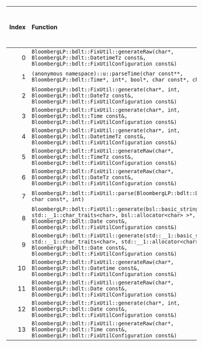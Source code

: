 |   Index | Function                                                                                                                                                                                                       |   Difference in number of lines |   Function size difference in bytes | Disassembly                                                                | Number of lines in assumed build   | Number of bytes in assumed build   | Number of lines in ignored build   | Number of bytes in ignored build   |
|--------:|:---------------------------------------------------------------------------------------------------------------------------------------------------------------------------------------------------------------|--------------------------------:|------------------------------------:|:---------------------------------------------------------------------------|:-----------------------------------|:-----------------------------------|:-----------------------------------|:-----------------------------------|
|       0 | `BloombergLP::bdlt::FixUtil::generateRaw(char*, BloombergLP::bdlt::DatetimeTz const&, BloombergLP::bdlt::FixUtilConfiguration const&)`                                                                         |                              19 |                                  64 | [Assumed](0.assume.s.txt), [Ignored](0.none.s.txt), [Diff](0.diff.html)    | 416                                | 4,436,272                          | 352                                | 4,436,592                          |
|       1 | `(anonymous namespace)::u::parseTime(char const**, BloombergLP::bdlt::Time*, int*, bool*, char const*, char const*)`                                                                                           |                              17 |                                  80 | [Assumed](1.assume.s.txt), [Ignored](1.none.s.txt), [Diff](1.diff.html)    | 976                                | 4,439,216                          | 896                                | 4,439,664                          |
|       2 | `BloombergLP::bdlt::FixUtil::generate(char*, int, BloombergLP::bdlt::DateTz const&, BloombergLP::bdlt::FixUtilConfiguration const&)`                                                                           |                               1 |                                   0 | [Assumed](2.assume.s.txt), [Ignored](2.none.s.txt), [Diff](2.diff.html)    | 128                                | 4,434,528                          | 128                                | 4,434,768                          |
|       3 | `BloombergLP::bdlt::FixUtil::generate(char*, int, BloombergLP::bdlt::Time const&, BloombergLP::bdlt::FixUtilConfiguration const&)`                                                                             |                               1 |                                   0 | [Assumed](3.assume.s.txt), [Ignored](3.none.s.txt), [Diff](3.diff.html)    | 112                                | 4,430,736                          | 112                                | 4,430,640                          |
|       4 | `BloombergLP::bdlt::FixUtil::generate(char*, int, BloombergLP::bdlt::DatetimeTz const&, BloombergLP::bdlt::FixUtilConfiguration const&)`                                                                       |                              -2 |                                 -16 | [Assumed](4.assume.s.txt), [Ignored](4.none.s.txt), [Diff](4.diff.html)    | 128                                | 4,436,144                          | 144                                | 4,436,448                          |
|       5 | `BloombergLP::bdlt::FixUtil::generateRaw(char*, BloombergLP::bdlt::TimeTz const&, BloombergLP::bdlt::FixUtilConfiguration const&)`                                                                             |                              -8 |                                 -16 | [Assumed](5.assume.s.txt), [Ignored](5.none.s.txt), [Diff](5.diff.html)    | 832                                | 4,435,312                          | 848                                | 4,435,600                          |
|       6 | `BloombergLP::bdlt::FixUtil::generateRaw(char*, BloombergLP::bdlt::DateTz const&, BloombergLP::bdlt::FixUtilConfiguration const&)`                                                                             |                              -9 |                                 -48 | [Assumed](6.assume.s.txt), [Ignored](6.none.s.txt), [Diff](6.diff.html)    | 512                                | 4,434,656                          | 560                                | 4,434,896                          |
|       7 | `BloombergLP::bdlt::FixUtil::parse(BloombergLP::bdlt::Datetime*, char const*, int)`                                                                                                                            |                             -11 |                                 -16 | [Assumed](7.assume.s.txt), [Ignored](7.none.s.txt), [Diff](7.diff.html)    | 800                                | 4,440,192                          | 816                                | 4,440,560                          |
|       8 | `BloombergLP::bdlt::FixUtil::generate(bsl::basic_string<char, std::__1::char_traits<char>, bsl::allocator<char> >*, BloombergLP::bdlt::Date const&, BloombergLP::bdlt::FixUtilConfiguration const&)`           |                             -25 |                                 -96 | [Assumed](8.assume.s.txt), [Ignored](8.none.s.txt), [Diff](8.diff.html)    | 320                                | 4,436,688                          | 416                                | 4,436,944                          |
|       9 | `BloombergLP::bdlt::FixUtil::generate(std::__1::basic_string<char, std::__1::char_traits<char>, std::__1::allocator<char> >*, BloombergLP::bdlt::Date const&, BloombergLP::bdlt::FixUtilConfiguration const&)` |                             -25 |                                 -96 | [Assumed](9.assume.s.txt), [Ignored](9.none.s.txt), [Diff](9.diff.html)    | 320                                | 4,437,568                          | 416                                | 4,437,920                          |
|      10 | `BloombergLP::bdlt::FixUtil::generateRaw(char*, BloombergLP::bdlt::Datetime const&, BloombergLP::bdlt::FixUtilConfiguration const&)`                                                                           |                             -28 |                                -112 | [Assumed](10.assume.s.txt), [Ignored](10.none.s.txt), [Diff](10.diff.html) | 2,176                              | 4,432,352                          | 2,288                              | 4,432,480                          |
|      11 | `BloombergLP::bdlt::FixUtil::generateRaw(char*, BloombergLP::bdlt::Date const&, BloombergLP::bdlt::FixUtilConfiguration const&)`                                                                               |                             -29 |                                 -96 | [Assumed](11.assume.s.txt), [Ignored](11.none.s.txt), [Diff](11.diff.html) | 272                                | 4,430,464                          | 368                                | 4,430,272                          |
|      12 | `BloombergLP::bdlt::FixUtil::generate(char*, int, BloombergLP::bdlt::Date const&, BloombergLP::bdlt::FixUtilConfiguration const&)`                                                                             |                             -56 |                                -208 | [Assumed](12.assume.s.txt), [Ignored](12.none.s.txt), [Diff](12.diff.html) | 560                                | 4,429,904                          | 768                                | 4,429,504                          |
|      13 | `BloombergLP::bdlt::FixUtil::generateRaw(char*, BloombergLP::bdlt::Time const&, BloombergLP::bdlt::FixUtilConfiguration const&)`                                                                               |                             -72 |                                -224 | [Assumed](13.assume.s.txt), [Ignored](13.none.s.txt), [Diff](13.diff.html) | 1,392                              | 4,430,848                          | 1,616                              | 4,430,752                          |